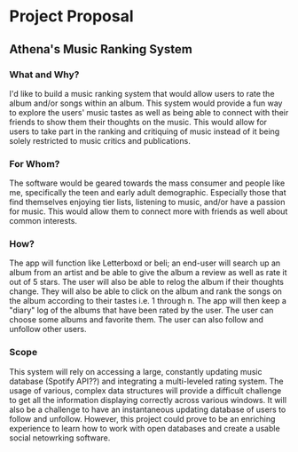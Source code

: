 # Project Proposal

## Athena's Music Ranking System

### What and Why?
I'd like to build a music ranking system that would allow users to rate the album and/or songs within an album. This system would provide a fun way to explore the users' music tastes as well as being able to connect with their friends to show them their thoughts on the music. This would allow for users to take part in the ranking and critiquing of music instead of it being solely restricted to music critics and publications. 

### For Whom?
The software would be geared towards the mass consumer and people like me, specifically the teen and early adult demographic. Especially those that find themselves enjoying tier lists, listening to music, and/or have a passion for music. This would allow them to connect more with friends as well about common interests.

### How?
The app will function like Letterboxd or beli; an end-user will search up an album from an artist and be able to give the album a review as well as rate it out of 5 stars. The user will also be able to relog the album if their thoughts change. They will also be able to click on the album and rank the songs on the album according to their tastes i.e. 1 through n. The app will then keep a "diary" log of the albums that have been rated by the user. The user can choose some albums and favorite them. The user can also follow and unfollow other users.

### Scope
This system will rely on accessing a large, constantly updating music database (Spotify API??) and integrating a multi-leveled rating system. The usage of various, complex data structures will provide a difficult challenge to get all the information displaying correctly across various windows. It will also be a challenge to have an instantaneous updating database of users to follow and unfollow. However, this project could prove to be an enriching experience to learn how to work with open databases and create a usable social netowrking software.